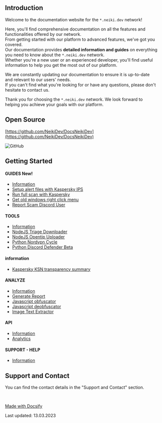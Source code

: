
## Introduction

Welcome to the documentation website for the `*.neiki.dev` network! 

Here, you'll find comprehensive documentation on all the features 
and functionalities offered by our network.  <br>
From getting started with our platform to advanced features, we've got you covered. <br>
Our documentation provides **detailed information and guides** on everything you need to know about the `*.neiki.dev` network. <br> 
Whether you're a new user or an experienced developer, you'll find useful information to help you get the most out of our platform.

We are constantly updating our documentation to ensure it is up-to-date and relevant to our users' needs. 
<br> If you can't find what you're looking for or have any questions, please don't hesitate to contact us.

Thank you for choosing the `*.neiki.dev` network. We look forward to helping you achieve your goals with our platform.

## Open Source

[https://github.com/NeikiDev/DocsNeikiDev](https://github.com/NeikiDev/DocsNeikiDev)

![GitHub](https://img.shields.io/github/last-commit/neikidev/DocsNeikiDev?style=for-the-badge)

## Getting Started

<!-- tabs:start -->

#### **GUIDES <span class="tab-badge">New!</span>**
* [Information](/guides/information.md)
* [Setup alert files with Kaspersky IPS](/guides/setup-alert-files-with-kaspersky-ips.md)
* [Run full scan with Kaspersky](/guides/run-full-scan-with-kaspersky-free.md)
* [Get old windows right click menu](/guides/windows-old-right-click-menu.md)
* [Report Scam Discord User](/guides/report-scam-discord-user.md)
#### **TOOLS**

* [Information](/tools/information.md)
* [NodeJS Triage Downloader](/tools/nodejs-triage-downloader.md)
* [NodeJS Opentip Uploader](/tools/nodejs-kaspersky-opentip-uploader.md)
* [Python Nordvpn Cycle](/tools/python-nordvpn-cycle.md)
* [Python Discord Defender Beta](python-discord-defender-beta.md)

#### **information**

* [Kaspersky KSN transparency summary](/information/kaspersky-ksn-transparency-summary.md)

#### **ANALYZE**
* [Information](/analyze/information.md)
* [Generate Report](/analyze/generate-report-single-hash.md)
* [Javascript obfuscator](/analyze/tools-javascript-obfuscator.md)
* [Javascript deobfuscator](/analyze/tools-javascript-deobfuscator.md)
* [Image Text Extractor](/analyze/tools-image-text-extractor.md)

#### **API**
* [Information](/api/information.md)
* [Analytics](/api/website-analytics-script.md)

#### **SUPPORT - HELP**
* [Information](/support/information.md)

<!-- tabs:end -->

## Support and Contact
You can find the contact details in the "Support and Contact" section.

<br>

[Made with Docsify](https://docsify.js.org/#/)

<p class="warn"> Last updated: 13.03.2023 </p>